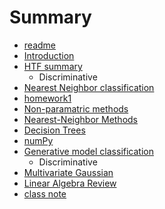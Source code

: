# Summary

* [readme](README.md)
* [Introduction](chapter1.md)
* [HTF summary](htf_summary.md)
   * Discriminative
* [Nearest Neighbor classification](nearest_neighbor_classification.md)
* [homework1](homework1.md)
* [Non-paramatric methods](non-paramatric_methods.md)
* [Nearest-Neighbor Methods](NN-methods.md)
* [Decision Trees](decision_trees.md)
* [numPy](numpy.md)
* [Generative model classification](generative_model_classification.md)
   * Discriminative
* [Multivariate Gaussian](multivariate-gaussian.md)
* [Linear Algebra Review](linear-algebra.md)
* [class note](class_note.md)

